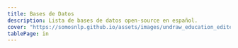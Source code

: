 ```yaml
---
title: Bases de Datos
description: Lista de bases de datos open-source en español. 
cover: "https://somosnlp.github.io/assets/images/undraw_education_edited.svg"
tablePage: in
---
```


<TableDatasetsCSV :csvFileUrl="'https://raw.githubusercontent.com/somosnlp/corpus-es/main/datasets.csv'" />
